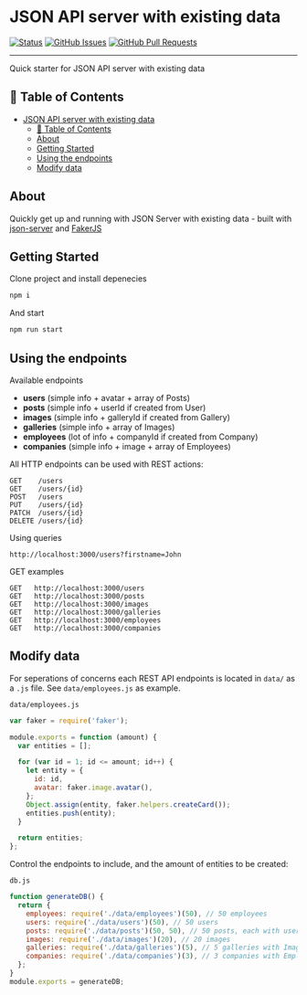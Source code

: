 # JSON API server with existing data

[![Status](https://img.shields.io/badge/status-active-success.svg)]()
[![GitHub Issues](https://img.shields.io/github/issues/bgpedersen/json-server-with-data.svg)](https://github.com/bgpedersen/json-server-with-data/issues)
[![GitHub Pull Requests](https://img.shields.io/github/issues-pr/bgpedersen/json-server-with-data.svg)](https://github.com/bgpedersen/json-server-with-data/pulls)

---

Quick starter for JSON API server with existing data

## 📝 Table of Contents

- [JSON API server with existing data](#json-api-server-with-existing-data)
  - [📝 Table of Contents](#%f0%9f%93%9d-table-of-contents)
  - [About](#about)
  - [Getting Started](#getting-started)
  - [Using the endpoints](#using-the-endpoints)
  - [Modify data](#modify-data)

## About

Quickly get up and running with JSON Server with existing data - built with [json-server](https://github.com/typicode/json-server) and [FakerJS](https://github.com/marak/Faker.js/)

## Getting Started

Clone project and install depenecies

```bash
npm i
```

And start

```bash
npm run start
```

## Using the endpoints

Available endpoints

- **users** (simple info + avatar + array of Posts)
- **posts** (simple info + userId if created from User)
- **images** (simple info + galleryId if created from Gallery)
- **galleries** (simple info + array of Images)
- **employees** (lot of info + companyId if created from Company)
- **companies** (simple info + image + array of Employees)

All HTTP endpoints can be used with REST actions:

```text
GET    /users
GET    /users/{id}
POST   /users
PUT    /users/{id}
PATCH  /users/{id}
DELETE /users/{id}
```

Using queries

```text
http://localhost:3000/users?firstname=John
```

GET examples

```text
GET   http://localhost:3000/users
GET   http://localhost:3000/posts
GET   http://localhost:3000/images
GET   http://localhost:3000/galleries
GET   http://localhost:3000/employees
GET   http://localhost:3000/companies
```

## Modify data

For seperations of concerns each REST API endpoints is located in `data/` as a `.js` file. See `data/employees.js` as example.

`data/employees.js`

```javascript
var faker = require('faker');

module.exports = function (amount) {
  var entities = [];

  for (var id = 1; id <= amount; id++) {
    let entity = {
      id: id,
      avatar: faker.image.avatar(),
    };
    Object.assign(entity, faker.helpers.createCard());
    entities.push(entity);
  }

  return entities;
};
```

Control the endpoints to include, and the amount of entities to be created:

`db.js`

```javascript
function generateDB() {
  return {
    employees: require('./data/employees')(50), // 50 employees
    users: require('./data/users')(50), // 50 users
    posts: require('./data/posts')(50, 50), // 50 posts, each with user id from 1-50 (second argument is userCount)
    images: require('./data/images')(20), // 20 images
    galleries: require('./data/galleries')(5), // 5 galleries with Image array of 0-20 images
    companies: require('./data/companies')(3), // 3 companies with Employees array of 0-20 employees
  };
}
module.exports = generateDB;
```
